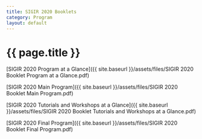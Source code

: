 ```yaml
---
title: SIGIR 2020 Booklets
category: Program
layout: default
---
```


# {{ page.title }}

[SIGIR 2020 Program at a Glance]({{ site.baseurl }}/assets/files/SIGIR 2020 Booklet Program at a Glance.pdf)

[SIGIR 2020 Main Program]({{ site.baseurl }}/assets/files/SIGIR 2020 Booklet Main Program.pdf)

[SIGIR 2020 Tutorials and Workshops at a Glance]({{ site.baseurl }}/assets/files/SIGIR 2020 Booklet Tutorials and Workshops at a Glance.pdf)

[SIGIR 2020 Final Program]({{ site.baseurl }}/assets/files/SIGIR 2020 Booklet Final Program.pdf)
